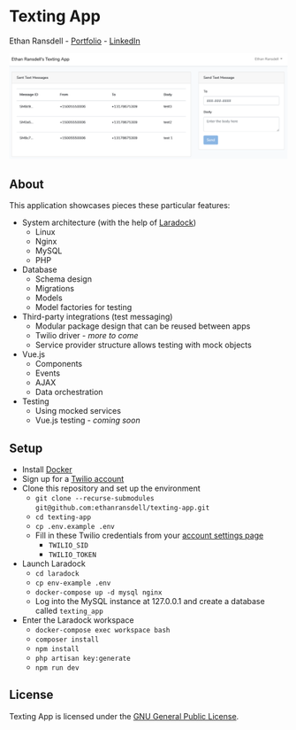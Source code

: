 # Texting App
Ethan Ransdell - [Portfolio](http://ethanransdell.com) - [LinkedIn](https://www.linkedin.com/in/EthanRansdell)

<img src="https://github.com/ethanransdell/texting-app/raw/master/texting-app.png">

## About

This application showcases pieces these particular features:

- System architecture (with the help of [Laradock](https://laradock.io/))
    - Linux
    - Nginx
    - MySQL
    - PHP
- Database
    - Schema design
    - Migrations
    - Models
    - Model factories for testing
- Third-party integrations (test messaging)
    - Modular package design that can be reused between apps
    - Twilio driver - *more to come*
    - Service provider structure allows testing with mock objects
- Vue.js
    - Components
    - Events
    - AJAX
    - Data orchestration
- Testing
    - Using mocked services
    - Vue.js testing - *coming soon*

## Setup

- Install [Docker](https://docs.docker.com/get-docker)
- Sign up for a [Twilio account](https://www.twilio.com/try-twilio)
- Clone this repository and set up the environment
    - `git clone --recurse-submodules git@github.com:ethanransdell/texting-app.git`
    - `cd texting-app`
    - `cp .env.example .env`
    - Fill in these Twilio credentials from your [account settings page](https://www.twilio.com/console/account/settings)
        - `TWILIO_SID`
        - `TWILIO_TOKEN`
- Launch Laradock
    - `cd laradock`
    - `cp env-example .env`
    - `docker-compose up -d mysql nginx`
    - Log into the MySQL instance at 127.0.0.1 and create a database called `texting_app`
- Enter the Laradock workspace
    - `docker-compose exec workspace bash`
    - `composer install`
    - `npm install`
    - `php artisan key:generate`
    - `npm run dev`

## License

Texting App is licensed under the [GNU General Public License](https://www.gnu.org/licenses/gpl-3.0.txt).
